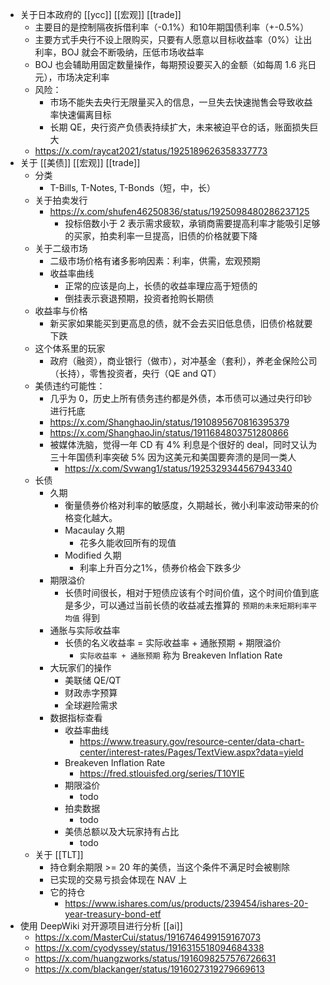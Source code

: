 - 关于日本政府的 [[ycc]] [[宏观]] [[trade]]
	- 主要目的是控制隔夜拆借利率（-0.1%）和10年期国债利率（+-0.5%）
	- 主要方式手央行不设上限购买，只要有人愿意以目标收益率（0%）让出利率，BOJ 就会不断吸纳，压低市场收益率
	- BOJ 也会辅助用固定数量操作，每期预设要买入的金额（如每周 1.6 兆日元），市场决定利率
	- 风险：
		- 市场不能失去央行无限量买入的信息，一旦失去快速抛售会导致收益率快速偏离目标
		- 长期 QE，央行资产负债表持续扩大，未来被迫平仓的话，账面损失巨大
	- https://x.com/raycat2021/status/1925189626358337773
- 关于 [[美债]] [[宏观]] [[trade]]
	- 分类
		- T-Bills, T-Notes, T-Bonds（短，中，长）
	- 关于拍卖发行
		- https://x.com/shufen46250836/status/1925098480286237125
			- 投标倍数小于 2 表示需求疲软，承销商需要提高利率才能吸引足够的买家，拍卖利率一旦提高，旧债的价格就要下降
	- 关于二级市场
		- 二级市场价格有诸多影响因素：利率，供需，宏观预期
		- 收益率曲线
			- 正常的应该是向上，长债的收益率理应高于短债的
			- 倒挂表示衰退预期，投资者抢购长期债
	- 收益率与价格
		- 新买家如果能买到更高息的债，就不会去买旧低息债，旧债价格就要下跌
	- 这个体系里的玩家
		- 政府（融资），商业银行（做市），对冲基金（套利），养老金保险公司（长持），零售投资者，央行（QE and QT）
	- 美债违约可能性：
		- 几乎为 0，历史上所有债务违约都是外债，本币债可以通过央行印钞进行托底
		- https://x.com/ShanghaoJin/status/1910895670816395379
		- https://x.com/ShanghaoJin/status/1911684803751280866
		- 被媒体洗脑，觉得一年 CD 有 4% 利息是个很好的 deal，同时又认为三十年国债利率突破 5% 因为这美元和美国要奔溃的是同一类人
			- https://x.com/Svwang1/status/1925329344567943340
	- 长债
		- 久期
			- 衡量债券价格对利率的敏感度，久期越长，微小利率波动带来的价格变化越大。
			- Macaulay 久期
				- 花多久能收回所有的现值
			- Modified 久期
				- 利率上升百分之1%，债券价格会下跌多少
		- 期限溢价
			- 长债时间很长，相对于短债应该有个时间价值，这个时间价值到底是多少，可以通过当前长债的收益减去推算的 `预期的未来短期利率平均值` 得到
		- 通胀与实际收益率
			- 长债的名义收益率 = 实际收益率 + 通胀预期 + 期限溢价
				- `实际收益率 + 通胀预期` 称为 Breakeven Inflation Rate
		- 大玩家们的操作
			- 美联储 QE/QT
			- 财政赤字预算
			- 全球避险需求
		- 数据指标查看
			- 收益率曲线
				- https://www.treasury.gov/resource-center/data-chart-center/interest-rates/Pages/TextView.aspx?data=yield
			- Breakeven Inflation Rate
				- https://fred.stlouisfed.org/series/T10YIE
			- 期限溢价
				- todo
			- 拍卖数据
				- todo
			- 美债总额以及大玩家持有占比
				- todo
	- 关于 [[TLT]]
		- 持仓剩余期限 >= 20 年的美债，当这个条件不满足时会被剔除
		- 已实现的交易亏损会体现在 NAV 上
		- 它的持仓
			- https://www.ishares.com/us/products/239454/ishares-20-year-treasury-bond-etf
- 使用 DeepWiki 对开源项目进行分析 [[ai]]
	- https://x.com/MasterCui/status/1916746499159167073
	- https://x.com/cyodyssey/status/1916315518094684338
	- https://x.com/huangzworks/status/1916098257576726631
	- https://x.com/blackanger/status/1916027319279669613